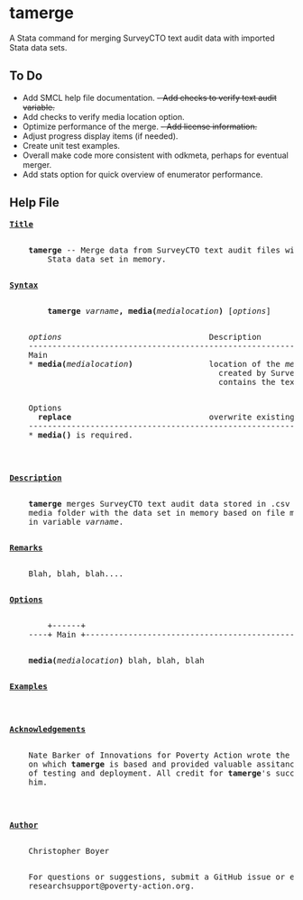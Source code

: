 # tamerge
A Stata command for merging SurveyCTO text audit data with imported Stata data sets.

## To Do 
- Add SMCL help file documentation.
~~- Add checks to verify text audit variable.~~
- Add checks to verify media location option.
- Optimize performance of the merge.
~~- Add license information.~~
- Adjust progress display items (if needed).
- Create unit test examples.
- Overall make code more consistent with odkmeta, perhaps for eventual merger.
- Add stats option for quick overview of enumerator performance.

## Help File

<pre>
<b><u>Title</u></b>
<p>
    <b>tamerge</b> -- Merge data from SurveyCTO text audit files with SurveyCTO
        Stata data set in memory.
<p>
<a name="syntax"></a><b><u>Syntax</u></b>
<p>
        <b>tamerge</b> <i>varname</i><b>,</b> <b>media(</b><i>medialocation</i><b>)</b> [<i>options</i>]
<p>
    <i>options</i>                               Description
    -------------------------------------------------------------------------
    Main
    * <b>media(</b><i>medialocation</i><b>)</b>                location of the<i> media folder</i>
                                            created by SurveyCTO that
                                            contains the text audit data
<p>
    Options
      <b>replace</b>                             overwrite existing <i>filename</i>
    -------------------------------------------------------------------------
    * <b>media()</b> is required.
<p>
<p>
<a name="description"></a><b><u>Description</u></b>
<p>
    <b>tamerge</b> merges SurveyCTO text audit data stored in .csv files in the
    media folder with the data set in memory based on file mapping contained
    in variable<i> varname</i>.
<p>
<a name="remarks"></a><b><u>Remarks</u></b>
<p>
    Blah, blah, blah....
<p>
<a name="options"></a><b><u>Options</u></b>
<p>
        +------+
    ----+ Main +-------------------------------------------------------------
<p>
    <b>media(</b><i>medialocation</i><b>)</b> blah, blah, blah
<p>
<a name="examples"></a><b><u>Examples</u></b>
<p>
<p>
<a name="acknowledgements"></a><b><u>Acknowledgements</u></b>
<p>
    Nate Barker of Innovations for Poverty Action wrote the original do-file
    on which <b>tamerge</b> is based and provided valuable assitance in all aspects
    of testing and deployment. All credit for <b>tamerge</b>'s success should go to
    him.
<p>
<p>
<a name="author"></a><b><u>Author</u></b>
<p>
    Christopher Boyer
<p>
    For questions or suggestions, submit a GitHub issue or e-mail
    researchsupport@poverty-action.org.
<p>
<p>
</pre>